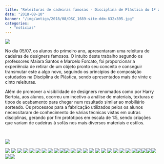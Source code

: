 ```yaml
---
title: "Releituras de cadeiras famosas - Disciplina de Plástica do 1º ano"
date: "2018-08-10"
banner: "/img/antigo/2018/08/DSC_1689-site-ddm-632x395.jpg"
categories: 
  - "noticias"
---
```


![](/img/antigo/2018/08/DSC_1689-site-ddm-632x395.jpg)

No dia 05/07, os alunos do primeiro ano, apresentaram uma releitura de cadeiras de designers famosos. O intuito deste trabalho segundo os professores Maiara Santos e Marcelo Forcato, foi proporcionar a experiência de retirar de um objeto pronto seu conceito e conseguir transmutar este a algo novo, seguindo os princípios de composição estudados na Disciplina de Plástica, sendo apresentados mais de vinte e cinto releituras.

Além de promover a visibilidade de designers renomados como por Harry Bertoia, aos alunos, ocorreu um incetivo a análise de materiais, texturas e tipos de acabamento para chegar num resultado similar ao mobiliário sorteado. Os processos para a fabricação utilizados pelos os alunos necessitaram de conhecimento de várias técnicas vistas em outras disciplinas, gerando por fim protótipos em escala de 1:5, sendo criações que variam de cadeiras à sofás nos mais diversos materiais e estilos.

 

[![](/img/antigo/2018/08/DSC_1797-632x663.jpg)](/img/antigo/2018/08/DSC_1797.jpg)

[![](/img/antigo/2018/08/DSC_1700-632x461.jpg)](/img/antigo/2018/08/DSC_1700.jpg) [![](/img/antigo/2018/08/DSC_1765-632x416.jpg)](/img/antigo/2018/08/DSC_1765.jpg) [![](/img/antigo/2018/08/DSC_1768-632x786.jpg)](/img/antigo/2018/08/DSC_1768.jpg) [![](/img/antigo/2018/08/DSC_1770-632x583.jpg)](/img/antigo/2018/08/DSC_1770.jpg) [![](/img/antigo/2018/08/DSC_1773-632x477.jpg)](/img/antigo/2018/08/DSC_1773.jpg) [![](/img/antigo/2018/08/DSC_1779-632x490.jpg)](/img/antigo/2018/08/DSC_1779.jpg) [![](/img/antigo/2018/08/DSC_1785-632x530.jpg)](/img/antigo/2018/08/DSC_1785.jpg) [![](/img/antigo/2018/08/DSC_1789-632x576.jpg)](/img/antigo/2018/08/DSC_1789.jpg) [![](/img/antigo/2018/08/DSC_1792-632x527.jpg)](/img/antigo/2018/08/DSC_1792.jpg) [![](/img/antigo/2018/08/DSC_1799-632x597.jpg)](/img/antigo/2018/08/DSC_1799.jpg)[![](/img/antigo/2018/08/DSC_1706-632x493.jpg)](/img/antigo/2018/08/DSC_1706.jpg) [![](/img/antigo/2018/08/DSC_1712-632x532.jpg)](/img/antigo/2018/08/DSC_1712.jpg) [![](/img/antigo/2018/08/DSC_1714-632x809.jpg)](/img/antigo/2018/08/DSC_1714.jpg) [![](/img/antigo/2018/08/DSC_1716-632x783.jpg)](/img/antigo/2018/08/DSC_1716.jpg) [![](/img/antigo/2018/08/DSC_1725-632x652.jpg)](/img/antigo/2018/08/DSC_1725.jpg) [![](/img/antigo/2018/08/DSC_1728-632x687.jpg)](/img/antigo/2018/08/DSC_1728.jpg) [![](/img/antigo/2018/08/DSC_1731-632x745.jpg)](/img/antigo/2018/08/DSC_1731.jpg) [![](/img/antigo/2018/08/DSC_1733-632x724.jpg)](/img/antigo/2018/08/DSC_1733.jpg) [![](/img/antigo/2018/08/DSC_1736-632x562.jpg)](/img/antigo/2018/08/DSC_1736.jpg) [![](/img/antigo/2018/08/DSC_1741-632x482.jpg)](/img/antigo/2018/08/DSC_1741.jpg) [![](/img/antigo/2018/08/DSC_1747-632x552.jpg)](/img/antigo/2018/08/DSC_1747.jpg) [![](/img/antigo/2018/08/DSC_1750-632x570.jpg)](/img/antigo/2018/08/DSC_1750.jpg)[![](/img/antigo/2018/08/DSC_1800-632x537.jpg)](/img/antigo/2018/08/DSC_1800.jpg)[![](/img/antigo/2018/08/DSC_1703-1-632x533.jpg)](/img/antigo/2018/08/DSC_1703-1.jpg)[![](/img/antigo/2018/08/DSC_1752-632x594.jpg)](/img/antigo/2018/08/DSC_1752.jpg)[![](/img/antigo/2018/08/DSC_1755-632x494.jpg)](/img/antigo/2018/08/DSC_1755.jpg)[![](/img/antigo/2018/08/DSC_1763-1-632x483.jpg)](/img/antigo/2018/08/DSC_1763-1.jpg)[![](/img/antigo/2018/08/DSC_1794-632x449.jpg)](/img/antigo/2018/08/DSC_1794.jpg)
